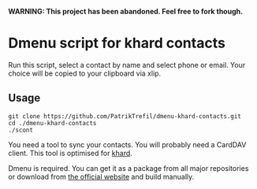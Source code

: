 **WARNING: This project has been abandoned. Feel free to fork though.**

# Dmenu script for khard contacts

Run this script, select a contact by name and select phone or email. Your choice will be copied to your clipboard via xlip.

## Usage

```
git clone https://github.com/PatrikTrefil/dmenu-khard-contacts.git
cd ./dmenu-khard-contacts
./scont
```

You need a tool to sync your contacts. You will probably need a CardDAV client. This tool is optimised for [khard](https://github.com/scheibler/khard/).

Dmenu is required. You can get it as a package from all major repositories or download from [the official website](https://tools.suckless.org/dmenu/) and build manually.
